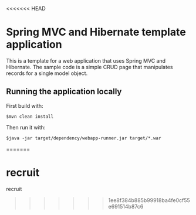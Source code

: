 <<<<<<< HEAD
# Spring MVC and Hibernate template application

This is a template for a web application that uses Spring MVC and Hibernate. The sample code is a simple CRUD page that manipulates records for a single model object.

## Running the application locally

First build with:

    $mvn clean install

Then run it with:

    $java -jar target/dependency/webapp-runner.jar target/*.war

=======
# recruit
recruit
>>>>>>> 1ee8f384b885b99918ba4fe0cf55e691514b87c6
